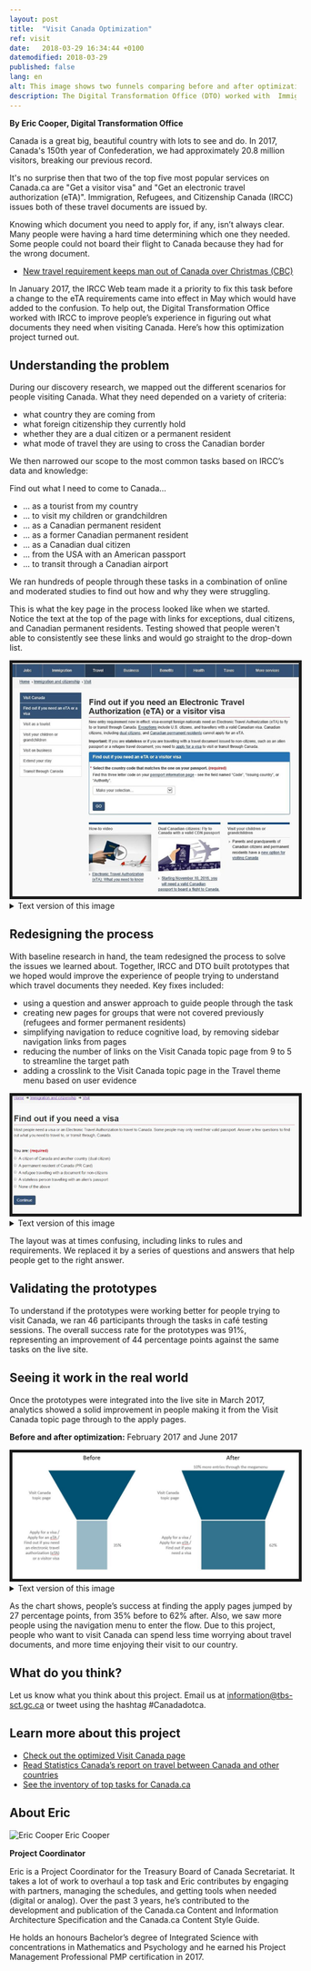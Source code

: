 ```yaml
---
layout: post
title:  "Visit Canada Optimization"
ref: visit
date:   2018-03-29 16:34:44 +0100
datemodified: 2018-03-29
published: false
lang: en
alt: This image shows two funnels comparing before and after optimization.
description: The Digital Transformation Office (DTO) worked with  Immigration, Refugees, and Citizenship Canada (IRCC) to improve people’s experience in figuring out what documents they need when visiting Canada. Here’s how this optimization project turned out.
---
```

**By Eric Cooper, Digital Transformation Office**

Canada is a great big, beautiful country with lots to see and do. In 2017, Canada's 150th year of Confederation, we had approximately 20.8 million visitors, breaking our previous record.

It's no surprise then that two of the top five most popular services on Canada.ca are "Get a visitor visa" and "Get an electronic travel authorization (eTA)". Immigration, Refugees, and Citizenship Canada (IRCC) issues both of these travel documents are issued by.

Knowing which document you need to apply for, if any, isn’t always clear. Many people were having a hard time determining which one they needed. Some people could not board their flight to Canada because they had for the wrong document.

* [New travel requirement keeps man out of Canada over Christmas (CBC)](http://www.cbc.ca/news/canada/nova-scotia/travel-security-eta-document-england-electronic-travel-authorization-1.3916927)

In January 2017, the IRCC Web team made it a priority to fix this task before a change to the eTA requirements came into effect in May which would have added to the confusion. To help out, the Digital Transformation Office worked with IRCC to improve people’s experience in figuring out what documents they need when visiting Canada. Here’s how this optimization project turned out.

## Understanding the problem
During our discovery research, we mapped out the different scenarios for people visiting Canada. What they need depended on a variety of criteria: 

- what country they are coming from
- what foreign citizenship they currently hold
- whether they are a dual citizen or a permanent resident
- what mode of travel they are using to cross the Canadian border


We then narrowed our scope to the most common tasks based on IRCC’s data and knowledge:

Find out what I need to come to Canada...

- ... as a tourist from my country
- ... to visit my children or grandchildren
- ... as a Canadian permanent resident
- ... as a former Canadian permanent resident
- ... as a Canadian dual citizen
- ... from the USA with an American passport
- ... to transit through a Canadian airport


We ran hundreds of people through these tasks in a combination of online and moderated studies to find out how and why they were struggling.

This is what the key page in the process looked like when we started. Notice the text at the top of the page with links for exceptions, dual citizens, and Canadian permanent residents. Testing showed that people weren't able to consistently see these links and would go straight to the drop-down list.

<img class="img-responsive" src="/images/eTA-AVE/VisaETA-before.jpg" alt="Image showing what 'Find out if you need an Electronic Travel Authorization (eTA) or a visitor visa' looked like before optimization." border="5">


<details>
		<summary>Text version of this image</summary>
	<p>This image shows what the “Find out if you need an Electronic Travel Authorization (eTA) or a visitor visa” page looked like before it was optimized.</p><p>There are two paragraphs of text with four links embedded in them. Below that, in a blue box, is more text with a drop down menu of countries. At the bottom of the page are three large related links in boxes. On the left side of the page is a left-hand navigation table with links to:</p><ul>
	<li>visit as a tourist</li>
	<li>visit your children or grandchildren</li>
	<li>visit on business</li>
	<li>extend your stay</li>
	<li>transit through Canada</li>
	</ul>
	
</details>

## Redesigning the process
With baseline research in hand, the team redesigned the process to solve the issues we learned about. Together, IRCC and DTO built prototypes that we hoped would improve the experience of people trying to understand which travel documents they needed. Key fixes included: 

- using a question and answer approach to guide people through the task
- creating new pages for groups that were not covered previously (refugees and former permanent residents)
- simplifying navigation to reduce cognitive load, by removing sidebar navigation links from pages
- reducing the number of links on the Visit Canada topic page from 9 to 5 to streamline the target path
- adding a crosslink to the Visit Canada topic page in the Travel theme menu based on user evidence

<img src="/images/eTA-AVE/VisaETA-after.jpg" alt="Image showing what the 'Find out if you need a visa page' looked like after optimization" border="5">

  <details>
		<summary>Text version of this image</summary>
	<p>This image shows the “Find out if you need a visa” page after optimization.</p><p> It has a small paragraph of text followed by “You are:” and then five possible selections:</p><ul>
	<li>a citizen of Canada and another country (dual citizen)</li>
		<li>a permanent resident of Canada (PR Card)</li>
		<li>a refugee travelling with a document for non-citizens</li>
		<li>a stateless person travelling with an alien’s passport</li>
		<li>a former resident of Canada, but have not been back for many years</li>
		<li>none of the above</li>
	</ul>
	
</details>    

The layout was at times confusing, including links to rules and requirements. We replaced it by a series of questions and answers that help people get to the right answer.

## Validating the prototypes

To understand if the prototypes were working better for people trying to visit Canada, we ran 46 participants through the tasks in café testing sessions. The overall success rate for the prototypes was 91%, representing an improvement of 44 percentage points against the same tasks on the live site. 

## Seeing it work in the real world

Once the prototypes were integrated into the live site in March 2017, analytics showed a solid improvement in people making it from the Visit Canada topic page through to the apply pages. 


<b>Before and after optimization:</b> February 2017 and June 2017

<img src="/images/eTA-AVE/VisaETA-funnels2.JPG" alt="This image shows two funnels comparing before and after optimization." border="5">

<details>
		<summary>Text version of this image</summary>
	<p>This image shows two funnels comparing before and after optimization the number of people who went from the Visit Canada topic page to any of the following pages:</p><ul>
	<li>find out if you need an Electronic travel authorization (eTA) or a visitor visa</li>
		<li>apply for a visitor visa</li>
		<li>apply for an eTA</li>
	</ul>
Before optimization, 35% of clicks from the Visit Canada topic page went to one of those pages.

After optimization, it was 62%, meaning the topic page was more effective at driving people to those pages. There were also 10% more entries to the Visit Canada topic page through the megamenu after optimization.
</details>

As the chart shows, people’s success at finding the apply pages jumped by 27 percentage points, from 35% before to 62% after. Also, we saw more people using the navigation menu to enter the flow. Due to this project, people who want to visit Canada can spend less time worrying about travel documents, and more time enjoying their visit to our country.

## What do you think?
Let us know what you think about this project. Email us at <a href="mailto:information@tbs-sct.gc.ca">information@tbs-sct.gc.ca</a> or tweet using the hashtag #Canadadotca.

## Learn more about this project
- [Check out the optimized Visit Canada page](https://www.canada.ca/en/immigration-refugees-citizenship/services/visit-canada.html)
- [Read Statistics Canada’s report on travel between Canada and other countries](http://www.statcan.gc.ca/daily-quotidien/180220/dq180220c-eng.htm)
- [See the inventory of top tasks for Canada.ca](https://canada-ca.github.io/pages/top-task-list-canada-ca.html)

## About Eric
<div class="col-md-3 col-xs-12">
   <div class="pull-left" style="margin-bottom: 15px;">
   <img class="img-responsive"  style="margin-bottom: 15px;" src="/images/DTO-aboutus/DTO_blog_photo_DSC_3047_277x370.jpg" width="185px" alt="Eric Cooper" />
      Eric Cooper<br>
      <b>Project Coordinator</b>
   </div>
</div>


<div class="col-md-9 col-xs-12">
<figcaption>

<p>Eric is a Project Coordinator for the Treasury Board of Canada Secretariat. It takes a lot of work to overhaul a top task and Eric contributes by engaging with partners, managing the schedules, and getting tools when needed (digital or analog). Over the past 3 years, he’s contributed to the development and publication of the Canada.ca Content and Information Architecture Specification and the Canada.ca Content Style Guide.</p><p>He holds an honours Bachelor’s degree of Integrated Science with concentrations in Mathematics and Psychology and he earned his Project Management Professional PMP certification in 2017.</p>

</figcaption>
</div>
